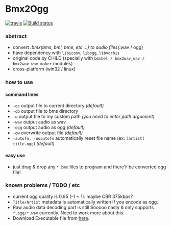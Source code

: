 # Bmx2Ogg

[![travis](https://travis-ci.org/kuna/bmx2ogg.svg)](https://travis-ci.org/kuna/bmx2ogg)
[![Build status](https://ci.appveyor.com/api/projects/status/j23imi9b8q66qc0w?svg=true)](https://ci.appveyor.com/project/kuna/bmx2ogg)

### abstract
- convert *.bmx(bms, bml, bme, etc ...) to audio files(*.wav / ogg)
- have dependency with ```libiconv```, ```libogg```, ```libvorbis```
- original code by CHILD (specially with ```bmsbel / bmx2wav_wav / bmx2wav_wav_maker``` modules)
- cross-platform (win32 / linux)

### how to use

#### command lines
- ```-oc```
  output file to current directory *(default)*
- ```-ob```
  output file to bms directory
- ```-o```
  output file to my custom path *(you need to enter path argument)*
- ```-wav```
  output audio as wav
- ```-ogg```
  output audio as ogg *(default)*
- ```-ow```
  overwrite output file *(default)*
- ```-autofn, -noautofn```
  automatically reset file name (ex: ```[artist] title.ogg```) *(default)*

#### easy use
- just drag & drop any ```*.bmx``` files to program and there'll be converted ogg file!

### known problems / TODO / etc
- current ogg quality is 0.95 (-1 ~ 1). maybe CBR 375kbps?
- ```Title/Artist``` metadata is automatically written if you encode as ogg.
- Raw audio data decoding part is still Sooooo nasty & only supports ```*.ogg/*.wav``` currently. Need to work more about this.
- Download Executable file from [here](http://kuna.wo.tc/1425).
